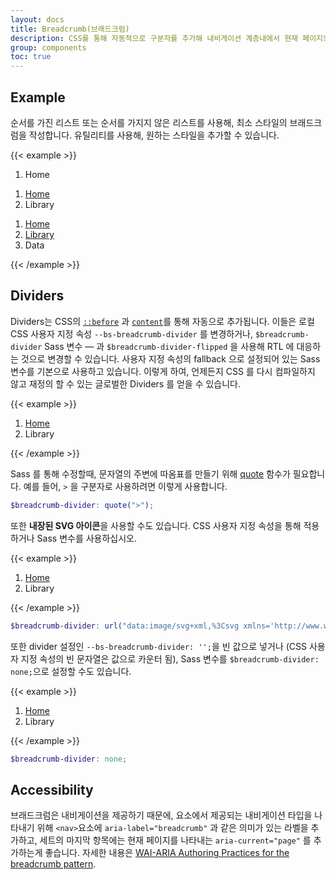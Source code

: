 ```yaml
---
layout: docs
title: Breadcrumb(브래드크럼)
description: CSS를 통해 자동적으로 구분자를 추가해 내비게이션 계층내에서 현재 페이지의 위치를 나타냅니다.
group: components
toc: true
---
```


## Example

순서를 가진 리스트 또는 순서를 가지지 않은 리스트를 사용해, 최소 스타일의 브래드크럼을 작성합니다. 유틸리티를 사용해, 원하는 스타일을 추가할 수 있습니다.

{{< example >}}
<nav aria-label="breadcrumb">
  <ol class="breadcrumb">
    <li class="breadcrumb-item active" aria-current="page">Home</li>
  </ol>
</nav>

<nav aria-label="breadcrumb">
  <ol class="breadcrumb">
    <li class="breadcrumb-item"><a href="#">Home</a></li>
    <li class="breadcrumb-item active" aria-current="page">Library</li>
  </ol>
</nav>

<nav aria-label="breadcrumb">
  <ol class="breadcrumb">
    <li class="breadcrumb-item"><a href="#">Home</a></li>
    <li class="breadcrumb-item"><a href="#">Library</a></li>
    <li class="breadcrumb-item active" aria-current="page">Data</li>
  </ol>
</nav>
{{< /example >}}

## Dividers

Dividers는 CSS의 [`::before`](https://developer.mozilla.org/en-US/docs/Web/CSS/::before) 과 [`content`](https://developer.mozilla.org/en-US/docs/Web/CSS/content)를  통해 자동으로 추가됩니다. 이들은 로컬 CSS 사용자 지정 속성 `--bs-breadcrumb-divider` 를 변경하거나, `$breadcrumb-divider` Sass 변수 — 과 `$breadcrumb-divider-flipped` 을 사용해 RTL 에 대응하는 것으로 변경할 수 있습니다. 사용자 지정 속성의 fallback 으로 설정되어 있는 Sass 변수를 기본으로 사용하고 있습니다. 이렇게 하여, 언제든지 CSS 를 다시 컴파일하지 않고 재정의 할 수 있는 글로벌한 Dividers 를 얻을 수 있습니다.

{{< example >}}
<nav style="--bs-breadcrumb-divider: '>';" aria-label="breadcrumb">
  <ol class="breadcrumb">
    <li class="breadcrumb-item"><a href="#">Home</a></li>
    <li class="breadcrumb-item active" aria-current="page">Library</li>
  </ol>
</nav>
{{< /example >}}

Sass 를 통해 수정할때, 문자열의 주변에 따옴표를 만들기 위해 [quote](https://sass-lang.com/documentation/modules/string#quote) 함수가 필요합니다. 예를 들어, `>` 을 구분자로 사용하려면 이렇게 사용합니다.

```scss
$breadcrumb-divider: quote(">");
```

또한 **내장된 SVG 아이콘**을 사용할 수도 있습니다. CSS 사용자 지정 속성을 통해 적용하거나 Sass 변수를 사용하십시오.

{{< example >}}
<nav style="--bs-breadcrumb-divider: url(&#34;data:image/svg+xml,%3Csvg xmlns='http://www.w3.org/2000/svg' width='8' height='8'%3E%3Cpath d='M2.5 0L1 1.5 3.5 4 1 6.5 2.5 8l4-4-4-4z' fill='currentColor'/%3E%3C/svg%3E&#34;);" aria-label="breadcrumb">
  <ol class="breadcrumb">
    <li class="breadcrumb-item"><a href="#">Home</a></li>
    <li class="breadcrumb-item active" aria-current="page">Library</li>
  </ol>
</nav>
{{< /example >}}

```scss
$breadcrumb-divider: url("data:image/svg+xml,%3Csvg xmlns='http://www.w3.org/2000/svg' width='8' height='8'%3E%3Cpath d='M2.5 0L1 1.5 3.5 4 1 6.5 2.5 8l4-4-4-4z' fill='currentColor'/%3E%3C/svg%3E");
```

또한 divider 설정인 `--bs-breadcrumb-divider: '';`을 빈 값으로 넣거나 (CSS 사용자 지정 속성의 빈 문자열은 값으로 카운터 됨), Sass 변수를 `$breadcrumb-divider: none;`으로 설정할 수도 있습니다.

{{< example >}}
<nav style="--bs-breadcrumb-divider: '';" aria-label="breadcrumb">
  <ol class="breadcrumb">
    <li class="breadcrumb-item"><a href="#">Home</a></li>
    <li class="breadcrumb-item active" aria-current="page">Library</li>
  </ol>
</nav>
{{< /example >}}


```scss
$breadcrumb-divider: none;
```

## Accessibility

브래드크럼은 내비게이션을 제공하기 때문에, 요소에서 제공되는 내비게이션 타입을 나타내기 위해 `<nav>`요소에 `aria-label="breadcrumb"` 과 같은 의미가 있는 라벨을 추가하고, 세트의 마지막 항목에는 현재 페이지를 나타내는 `aria-current="page"` 를 추가하는게 좋습니다. 자세한 내용은 [WAI-ARIA Authoring Practices for the breadcrumb pattern](https://www.w3.org/TR/wai-aria-practices/#breadcrumb).
